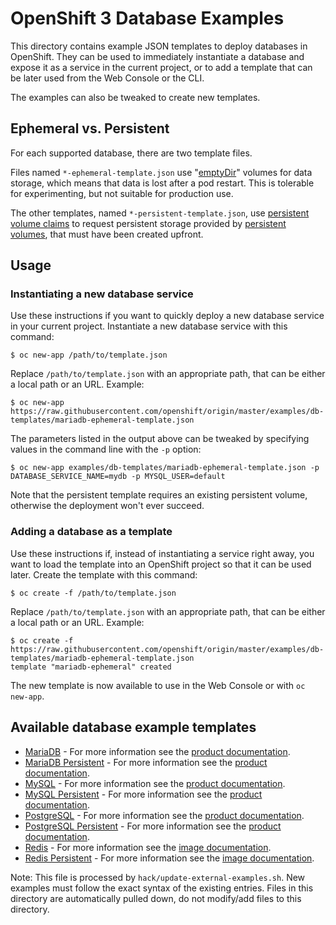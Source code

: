 OpenShift 3 Database Examples
=============================

This directory contains example JSON templates to deploy databases in OpenShift.
They can be used to immediately instantiate a database and expose it as a
service in the current project, or to add a template that can be later used from
the Web Console or the CLI.

The examples can also be tweaked to create new templates.


## Ephemeral vs. Persistent

For each supported database, there are two template files.

Files named `*-ephemeral-template.json` use
"[emptyDir](https://docs.openshift.org/latest/dev_guide/volumes.html)" volumes
for data storage, which means that data is lost after a pod restart.
This is tolerable for experimenting, but not suitable for production use.

The other templates, named `*-persistent-template.json`, use [persistent volume
claims](https://docs.openshift.org/latest/architecture/additional_concepts/storage.html#persistent-volume-claims)
to request persistent storage provided by [persistent
volumes](https://docs.openshift.org/latest/architecture/additional_concepts/storage.html#persistent-volumes),
that must have been created upfront.


## Usage

### Instantiating a new database service

Use these instructions if you want to quickly deploy a new database service in
your current project. Instantiate a new database service with this command:

    $ oc new-app /path/to/template.json

Replace `/path/to/template.json` with an appropriate path, that can be either a
local path or an URL. Example:

    $ oc new-app https://raw.githubusercontent.com/openshift/origin/master/examples/db-templates/mariadb-ephemeral-template.json

The parameters listed in the output above can be tweaked by specifying values in
the command line with the `-p` option:

    $ oc new-app examples/db-templates/mariadb-ephemeral-template.json -p DATABASE_SERVICE_NAME=mydb -p MYSQL_USER=default

Note that the persistent template requires an existing persistent volume,
otherwise the deployment won't ever succeed.


### Adding a database as a template

Use these instructions if, instead of instantiating a service right away, you
want to load the template into an OpenShift project so that it can be used
later. Create the template with this command:

    $ oc create -f /path/to/template.json

Replace `/path/to/template.json` with an appropriate path, that can be either a
local path or an URL. Example:

    $ oc create -f https://raw.githubusercontent.com/openshift/origin/master/examples/db-templates/mariadb-ephemeral-template.json
    template "mariadb-ephemeral" created

The new template is now available to use in the Web Console or with `oc
new-app`.


## Available database example templates

* [MariaDB](https://raw.githubusercontent.com/openshift/library/master/official/mariadb/templates/mariadb-ephemeral.json) - For more information see the [product documentation](https://docs.openshift.org/latest/using_images/db_images/mariadb.html).
* [MariaDB Persistent](https://raw.githubusercontent.com/openshift/library/master/official/mariadb/templates/mariadb-persistent.json) - For more information see the [product documentation](https://docs.openshift.org/latest/using_images/db_images/mariadb.html).
* [MySQL](https://raw.githubusercontent.com/openshift/library/master/official/mysql/templates/mysql-ephemeral.json) - For more information see the [product documentation](https://docs.openshift.org/latest/using_images/db_images/mysql.html).
* [MySQL Persistent](https://raw.githubusercontent.com/openshift/library/master/official/mysql/templates/mysql-persistent.json) - For more information see the [product documentation](https://docs.openshift.org/latest/using_images/db_images/mysql.html).
* [PostgreSQL](https://raw.githubusercontent.com/openshift/library/master/official/postgresql/templates/postgresql-ephemeral.json) - For more information see the [product documentation](https://docs.openshift.org/latest/using_images/db_images/postgresql.html).
* [PostgreSQL Persistent](https://raw.githubusercontent.com/openshift/library/master/official/postgresql/templates/postgresql-persistent.json) - For more information see the [product documentation](https://docs.openshift.org/latest/using_images/db_images/postgresql.html).
* [Redis](https://raw.githubusercontent.com/openshift/library/master/official/redis/templates/redis-ephemeral.json) - For more information see the [image documentation](https://github.com/sclorg/redis-container/blob/master/README.md).
* [Redis Persistent](https://raw.githubusercontent.com/openshift/library/master/official/redis/templates/redis-persistent.json) - For more information see the [image documentation](https://github.com/sclorg/redis-container/blob/master/README.md).

Note: This file is processed by `hack/update-external-examples.sh`. New examples
must follow the exact syntax of the existing entries. Files in this directory
are automatically pulled down, do not modify/add files to this directory.
